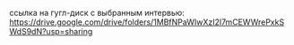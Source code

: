 ссылка на гугл-диск с выбранным интервью:
https://drive.google.com/drive/folders/1MBfNPaWIwXzI2l7mCEWWrePxkSWdS9dN?usp=sharing
